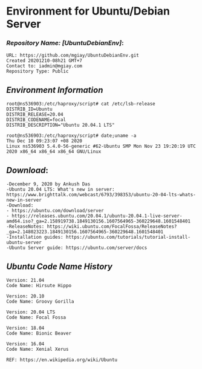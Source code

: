 # Environment for Ubuntu/Debian Server


### ***Repository Name: [UbuntuDebianEnv]***:
    URL: https://github.com/mgiay/UbuntuDebianEnv.git
    Created 20201210-08h21 GMT+7
    Contact to: iadmin@mgiay.com
    Repository Type: Public


## ***Environment Information***    
    root@ns536903:/etc/haproxy/script# cat /etc/lsb-release
    DISTRIB_ID=Ubuntu
    DISTRIB_RELEASE=20.04
    DISTRIB_CODENAME=focal
    DISTRIB_DESCRIPTION="Ubuntu 20.04.1 LTS"

    root@ns536903:/etc/haproxy/script# date;uname -a
    Thu Dec 10 09:23:07 +08 2020
    Linux ns536903 5.4.0-56-generic #62-Ubuntu SMP Mon Nov 23 19:20:19 UTC 2020 x86_64 x86_64 x86_64 GNU/Linux


## ***Download***:
    -December 9, 2020 by Ankush Das
    -Ubuntu 20.04 LTS: What's new in server: https://www.brighttalk.com/webcast/6793/398353/ubuntu-20-04-lts-whats-new-in-server
    -Download: 
    - https://ubuntu.com/download/server
    - https://releases.ubuntu.com/20.04.1/ubuntu-20.04.1-live-server-amd64.iso?_ga=2.158919738.1849130156.1607564965-360229648.1601548401
    -ReleaseNotes: https://wiki.ubuntu.com/FocalFossa/ReleaseNotes?_ga=2.148023223.1849130156.1607564965-360229648.1601548401
    -Installation guides: https://ubuntu.com/tutorials/tutorial-install-ubuntu-server
    -Ubuntu Server guide: https://ubuntu.com/server/docs
    
## ***Ubuntu Code Name History***
    Version: 21.04
    Code Name: Hirsute Hippo
    
    Version: 20.10
    Code Name: Groovy Gorilla
    
    Version: 20.04 LTS
    Code Name: Focal Fossa
    
    Version: 18.04
    Code Name: Bionic Beaver
    
    Version: 16.04
    Code Name: Xenial Xerus
    
    REF: https://en.wikipedia.org/wiki/Ubuntu
